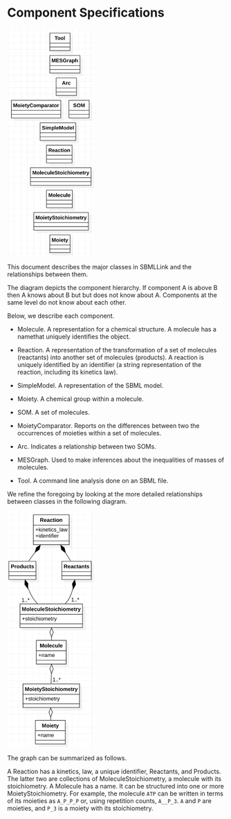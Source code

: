 # Component Specifications

<img src="components.png" width="200"/>

This document describes the major classes in SBMLLink and the relationships between them.

The diagram depicts the component hierarchy.
If component A is above B then A knows about B but but does not know about A.
Components at the same level do not know about each other.

Below, we describe each component.

- Molecule. A representation for a chemical structure. A molecule has a namethat uniquely identifies the object.

- Reaction. A representation of the transformation of a set of molecules (reactants) into another set of molecules (products).
A reaction is uniquely identified by an identifier (a string representation
of the reaction, including its kinetics law).

- SimpleModel. A representation of the SBML model.

- Moiety. A chemical group within a molecule.

- SOM. A set of molecules.

- MoietyComparator. Reports on the differences between two the occurrences of moieties within a set of molecules.

- Arc. Indicates a relationship between two SOMs.

- MESGraph. Used to make inferences about the inequalities of masses of molecules.

- Tool. A command line analysis done on an SBML file.

We refine the foregoing by looking at the more detailed relationships
between classes in the following diagram.

<img src="reaction_molecule_moiety_class_diagram.png" width="200"/>

The graph can be summarized as follows.

A Reaction has a kinetics, law, a unique identifier, Reactants,
and Products. The latter two are collections of MoleculeStoichiometry,
a molecule with its stoichiometry.
A Molecule has a name. It can be structured
into one or more MoietyStoichiometry. 
For example, the molecule `ATP` can be written
in terms of its moieties as `A_P_P_P` or, using repetition counts,
`A__P_3`. `A` and `P` are moieties, and `P_3` is a moiety with its
stoichiometry.
